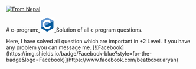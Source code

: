 <p align="left">
<a href="#"><img title="From Nepal" src="https://img.shields.io/badge/From%20-Nepal-red?colorA=%23ff0000&colorB=%23017e40&style=for-the-badge"></a>
</p>
# c-program:<a href="https://www.cprogramming.com/" target="_blank" rel="noreferrer"> <img src="https://raw.githubusercontent.com/devicons/devicon/master/icons/c/c-original.svg" alt="c" width="40" height="40"/> </a>
<p1>Solution of all c program questions.</p>
<p1>Here, I have solved all question which are important in +2 Level.</p1>
<p1>If you have any problem you can message me.</p1>
[![Facebook](https://img.shields.io/badge/Facebook-blue?style=for-the-badge&logo=Facebook)](https://www.facebook.com/beatboxer.aryan)
